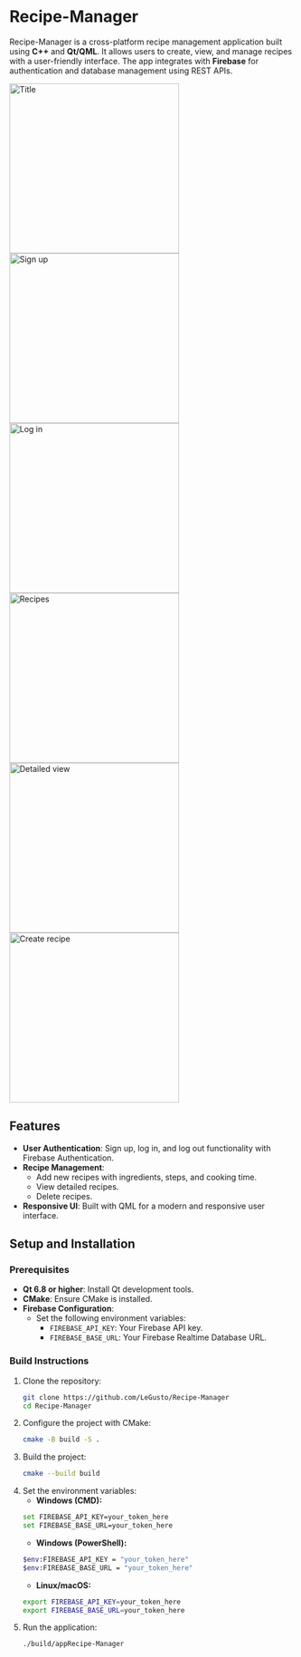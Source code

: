 # Recipe-Manager

Recipe-Manager is a cross-platform recipe management application built using **C++** and **Qt/QML**. It allows users to create, view, and manage recipes with a user-friendly interface. The app integrates with **Firebase** for authentication and database management using REST APIs.

<img src="https://github.com/user-attachments/assets/0de1c507-547b-4bd9-be60-4165f100ee1f" width="300" height="auto" alt="Title">
<img src="https://github.com/user-attachments/assets/d8deade2-c867-440e-be55-1e310b9059ca" width="300" height="auto" alt="Sign up">
<img src="https://github.com/user-attachments/assets/b38045c2-1c56-424f-afb4-92335f95186a" width="300" height="auto" alt="Log in">
<img src="https://github.com/user-attachments/assets/68c44040-8a7e-47fc-90e9-f90f9aaaaa27" width="300" height="auto" alt="Recipes">
<img src="https://github.com/user-attachments/assets/5de62e67-939c-404d-892d-556093fc6c25" width="300" height="auto" alt="Detailed view">
<img src="https://github.com/user-attachments/assets/9bc16693-d99b-4a9c-9112-4d6a3ae9f750" width="300" height="auto" alt="Create recipe">

## Features

- **User Authentication**: Sign up, log in, and log out functionality with Firebase Authentication.
- **Recipe Management**:
  - Add new recipes with ingredients, steps, and cooking time.
  - View detailed recipes.
  - Delete recipes.
- **Responsive UI**: Built with QML for a modern and responsive user interface.

## Setup and Installation

### Prerequisites

- **Qt 6.8 or higher**: Install Qt development tools.
- **CMake**: Ensure CMake is installed.
- **Firebase Configuration**:
  - Set the following environment variables:
    - `FIREBASE_API_KEY`: Your Firebase API key.
    - `FIREBASE_BASE_URL`: Your Firebase Realtime Database URL.

### Build Instructions

1. Clone the repository:
   ```bash
   git clone https://github.com/LeGusto/Recipe-Manager
   cd Recipe-Manager

2. Configure the project with CMake:
   ```bash
   cmake -B build -S .
3. Build the project:
   ```bash
   cmake --build build
4. Set the environment variables:
    - **Windows (CMD):**
    ```bash
    set FIREBASE_API_KEY=your_token_here
    set FIREBASE_BASE_URL=your_token_here
    ```
    - **Windows (PowerShell):**
    ```bash
    $env:FIREBASE_API_KEY = "your_token_here"
    $env:FIREBASE_BASE_URL = "your_token_here"
    ```
    - **Linux/macOS:**
    ```bash
    export FIREBASE_API_KEY=your_token_here
    export FIREBASE_BASE_URL=your_token_here
    ```
5. Run the application:
   ```bash
   ./build/appRecipe-Manager


